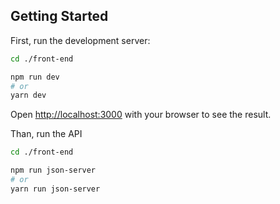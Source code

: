 ## Getting Started

First, run the development server:

```bash
cd ./front-end
```

```bash
npm run dev
# or
yarn dev
```

Open [http://localhost:3000](http://localhost:3000) with your browser to see the result.

Than, run the API

```bash
cd ./front-end
```

```bash
npm run json-server
# or
yarn run json-server
```
